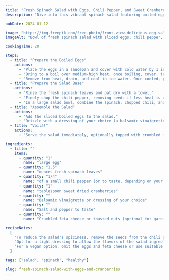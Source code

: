 ```yaml
---
title: "Fresh Spinach Salad with Eggs, Chili Pepper, and Sweet Cranberries"
description: "Dive into this vibrant spinach salad featuring boiled eggs, spicy chili pepper, and juicy sweet cranberries, perfectly balanced for a nutritious and delicious meal."

pubDate: 2024-01-12

image: "https://img.freepik.com/free-photo/front-view-delicious-egg-salad-consists-green-salad-olives-dark-background_179666-17391.jpg?t=st=1727548404~exp=1727552004~hmac=a74149525a57ed513be4931882993086818e3d6821bb2f74633d76528bb0eb49&w=826"
imageAlt: "Bowl of fresh spinach salad with sliced eggs, chili pepper, and cranberries"

cookingTime: 20

steps:
  - title: "Prepare the Boiled Eggs"
    actions:
      - "Place the eggs in a saucepan and cover with cold water by 1 inch."
      - "Bring to a boil over medium-high heat; once boiling, cover, turn the heat to low, and cook for 8 to 10 minutes."
      - "Remove from heat, drain, and cool in ice water. Once cooled, peel and slice the eggs."
  - title: "Prepare the Salad Base"
    actions:
      - "Rinse the fresh spinach leaves and pat dry with a towel."
      - "Finely chop the chili pepper, removing seeds if less heat is desired."
      - "In a large salad bowl, combine the spinach, chopped chili, and sweet cranberries."
  - title: "Assemble the Salad"
    actions:
      - "Add the sliced boiled eggs to the salad."
      - "Drizzle with a dressing of your choice (a balsamic vinaigrette works well) and toss gently to combine."
  - title: "Voilà!"
    actions:
      - "Serve the salad immediately, optionally topped with crumbled feta cheese or toasted nuts for extra flavor and texture."

ingredients:
  - title: ""
    items:
      - quantity: "1"
        name: "large egg"
      - quantity: "1.5"
        name: "ounces fresh spinach leaves"
      - quantity: "1/4"
        name: "of a small chili pepper (or to taste, depending on your spice preference)"
      - quantity: "1"
        name: "tablespoon sweet dried cranberries"
      - quantity: ""
        name: "Balsamic vinaigrette or dressing of your choice"
      - quantity: ""
        name: "Salt and pepper to taste"
      - quantity: ""
        name: "Crumbled feta cheese or toasted nuts (optional for garnish)"

recipeNotes:
  [
    "To reduce the salad's spiciness, remove the seeds from the chili pepper before adding it to the salad.",
    "Opt for a light dressing to allow the flavors of the salad ingredients to shine through.",
    "For a vegan option, omit the eggs and feta cheese or use suitable vegan substitutes.",
  ]

tags: ["salad", "spinach", "healthy"]

slug: fresh-spinach-salad-with-eggs-and-cranberries
---
```

